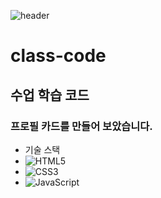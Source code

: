 ![header](https://capsule-render.vercel.app/api?type=venom&text=Yerim's%20class%20code!&fontColor=d8cdf0&animation=twinkling)


# class-code
## 수업 학습 코드
### 프로필 카드를 만들어 보았습니다.

* 기술 스택
* ![HTML5](https://img.shields.io/badge/html5-%23E34F26.svg?style=for-the-badge&logo=html5&logoColor=white)
* ![CSS3](https://img.shields.io/badge/css3-%231572B6.svg?style=for-the-badge&logo=css3&logoColor=white)
* ![JavaScript](https://img.shields.io/badge/javascript-%23323330.svg?style=for-the-badge&logo=javascript&logoColor=%23F7DF1E)
